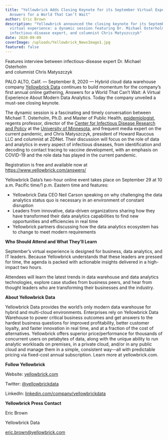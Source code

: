 ```yaml
---
title: "Yellowbrick Adds Closing Keynote for its September Virtual Experience:
  Answers for a World That Can’t Wait"
author: Eric Brown
description: "Yellowbrick announced the closing keynote for its September
  virtual experience: a dynamic session featuring Dr. Michael Osterholm,
  infectious-disease expert, and columnist Chris Matyszcczyk"
date: 2020-09-09
coverImage: /uploads/Yellowbrick_NewsImage1.jpg
featured: false
---
```



Features interview between infectious-disease expert Dr. Michael Osterholm\
and columnist Chris Matyszczyk



PALO ALTO, Calif. — September 8, 2020 — Hybrid cloud data warehouse company [Yellowbrick Data](https://www.yellowbrick.com/) continues to build momentum for the company’s first annual online gathering, Answers for a World That Can’t Wait: A Virtual Experience About Modern Data Analytics. Today the company unveiled a must-see closing keynote.



The dynamic session is a fascinating and timely conversation between Michael T. Osterholm, Ph.D. and Master of Public Health, [epidemiologist](https://en.wikipedia.org/wiki/Epidemiologist), regents professor, director of the [Center for Infectious Disease Research and Policy](https://en.wikipedia.org/wiki/Center_for_Infectious_Disease_Research_and_Policy) at the [University of Minnesota](https://en.wikipedia.org/wiki/University_of_Minnesota), and frequent media expert on the current pandemic, and Chris Matyszczyk, president of Howard Raucous LLC and columnist at ZDNet. Their discussion will focus on the role of data and analytics in every aspect of infectious diseases, from identification and decoding to contact tracing to vaccine development, with an emphasis on COVID-19 and the role data has played in the current pandemic.



Registration is free and available now at <https://www.yellowbrick.com/answers/>



Yellowbrick Data’s two-hour online event takes place on September 29 at 10 a.m. Pacific time/1 p.m. Eastern time and features:

* Yellowbrick Data CEO Neil Carson speaking on why challenging the data analytics status quo is necessary in an environment of constant disruption
* Leaders from innovative, data-driven organizations sharing how they have transformed their data analytics capabilities to find new opportunities and efficiencies in real time
* Yellowbrick partners discussing how the data analytics ecosystem has to change to meet modern requirements



**Who Should Attend and What They’ll Learn**

September’s virtual experience is designed for business, data analytics, and IT leaders. Because Yellowbrick understands that these leaders are pressed for time, the agenda is packed with actionable insights delivered in a high-impact two hours.



Attendees will learn the latest trends in data warehouse and data analytics technologies, explore case studies from business peers, and hear from thought leaders who are transforming their businesses and the industry.



**About Yellowbrick Data**

Yellowbrick Data provides the world’s only modern data warehouse for hybrid and multi-cloud environments. Enterprises rely on Yellowbrick Data Warehouse to power critical business outcomes and get answers to the hardest business questions for improved profitability, better customer loyalty, and faster innovation in real time, and at a fraction of the cost of alternatives. Yellowbrick offers superior price/performance for thousands of concurrent users on petabytes of data, along with the unique ability to run analytic workloads on premises, in a private cloud, and/or in any public cloud and manage them in a simple, consistent way—all with predictable pricing via fixed-cost annual subscription. Learn more at yellowbrick.com.

**Follow Yellowbrick**

Website: [yellowbrick.com](https://www.yellowbrick.com/)

Twitter: [@yellowbrickdata](https://twitter.com/YellowbrickData)

LinkedIn: [linkedin.com/company/yellowbrickdata](https://www.linkedin.com/company/yellowbrickdata/)

**Yellowbrick Press Contact**

Eric Brown

Yellowbrick Data

eric.brown@yellowbrick.com